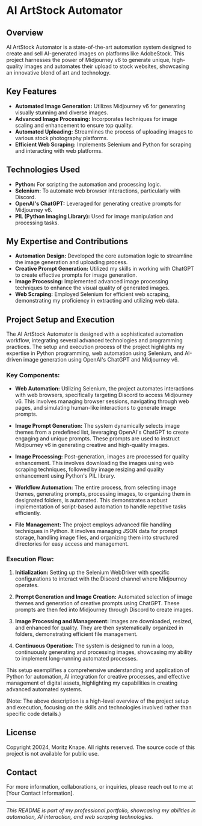 # AI ArtStock Automator

## Overview
AI ArtStock Automator is a state-of-the-art automation system designed to create and sell AI-generated images on platforms like AdobeStock. This project harnesses the power of Midjourney v6 to generate unique, high-quality images and automates their upload to stock websites, showcasing an innovative blend of art and technology.

## Key Features
- **Automated Image Generation:** Utilizes Midjourney v6 for generating visually stunning and diverse images.
- **Advanced Image Processing:** Incorporates techniques for image scaling and enhancement to ensure top quality.
- **Automated Uploading:** Streamlines the process of uploading images to various stock photography platforms.
- **Efficient Web Scraping:** Implements Selenium and Python for scraping and interacting with web platforms.

## Technologies Used
- **Python:** For scripting the automation and processing logic.
- **Selenium:** To automate web browser interactions, particularly with Discord.
- **OpenAI's ChatGPT:** Leveraged for generating creative prompts for Midjourney v6.
- **PIL (Python Imaging Library):** Used for image manipulation and processing tasks.

## My Expertise and Contributions
- **Automation Design:** Developed the core automation logic to streamline the image generation and uploading process.
- **Creative Prompt Generation:** Utilized my skills in working with ChatGPT to create effective prompts for image generation.
- **Image Processing:** Implemented advanced image processing techniques to enhance the visual quality of generated images.
- **Web Scraping:** Employed Selenium for efficient web scraping, demonstrating my proficiency in extracting and utilizing web data.

## Project Setup and Execution

The AI ArtStock Automator is designed with a sophisticated automation workflow, integrating several advanced technologies and programming practices. The setup and execution process of the project highlights my expertise in Python programming, web automation using Selenium, and AI-driven image generation using OpenAI's ChatGPT and Midjourney v6.

### Key Components:

- **Web Automation:**
  Utilizing Selenium, the project automates interactions with web browsers, specifically targeting Discord to access Midjourney v6. This involves managing browser sessions, navigating through web pages, and simulating human-like interactions to generate image prompts.

- **Image Prompt Generation:**
  The system dynamically selects image themes from a predefined list, leveraging OpenAI's ChatGPT to create engaging and unique prompts. These prompts are used to instruct Midjourney v6 in generating creative and high-quality images.

- **Image Processing:**
  Post-generation, images are processed for quality enhancement. This involves downloading the images using web scraping techniques, followed by image resizing and quality enhancement using Python's PIL library.

- **Workflow Automation:**
  The entire process, from selecting image themes, generating prompts, processing images, to organizing them in designated folders, is automated. This demonstrates a robust implementation of script-based automation to handle repetitive tasks efficiently.

- **File Management:**
  The project employs advanced file handling techniques in Python. It involves managing JSON data for prompt storage, handling image files, and organizing them into structured directories for easy access and management.

### Execution Flow:

1. **Initialization:**
   Setting up the Selenium WebDriver with specific configurations to interact with the Discord channel where Midjourney operates.

2. **Prompt Generation and Image Creation:**
   Automated selection of image themes and generation of creative prompts using ChatGPT. These prompts are then fed into Midjourney through Discord to create images.

3. **Image Processing and Management:**
   Images are downloaded, resized, and enhanced for quality. They are then systematically organized in folders, demonstrating efficient file management.

4. **Continuous Operation:**
   The system is designed to run in a loop, continuously generating and processing images, showcasing my ability to implement long-running automated processes.

This setup exemplifies a comprehensive understanding and application of Python for automation, AI integration for creative processes, and effective management of digital assets, highlighting my capabilities in creating advanced automated systems.

(Note: The above description is a high-level overview of the project setup and execution, focusing on the skills and technologies involved rather than specific code details.)

## License
Copyright 20024, Moritz Knape. All rights reserved. The source code of this project is not available for public use.

## Contact
For more information, collaborations, or inquiries, please reach out to me at [Your Contact Information].

---

*This README is part of my professional portfolio, showcasing my abilities in automation, AI interaction, and web scraping technologies.*
